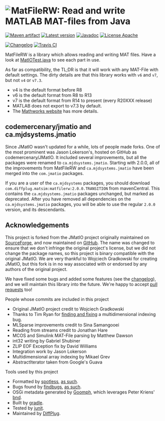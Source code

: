 # <img align="left" src="matfilerw.png"> MatFileRW: Read and write MATLAB MAT-files from Java

<!---freshmark shields
output = [
	link(shield('Maven artifact', 'mavenCentral', '{{group}}:{{name}}', 'blue'), 'https://bintray.com/{{org}}/opensource/{{name}}/view'),
	link(shield('Latest version', 'latest', '{{stable}}', 'blue'), 'https://github.com/{{org}}/{{name}}/releases/latest'),
	link(shield('Javadoc', 'javadoc', 'OK', 'blue'), 'https://{{org}}.github.io/{{name}}/javadoc/{{stable}}/'),
	link(shield('License Apache', 'license', 'BSD', 'blue'), 'https://tldrlegal.com/license/bsd-3-clause-license-(revised)'),
	'',
	link(shield('Changelog', 'changelog', '{{version}}', 'brightgreen'), 'CHANGES.md'),
	link(image('Travis CI', 'https://travis-ci.org/{{org}}/{{name}}.svg?branch=master'), 'https://travis-ci.org/{{org}}/{{name}}')
	].join('\n');
-->
[![Maven artifact](https://img.shields.io/badge/mavenCentral-com.diffplug.matsim%3Amatfilerw-blue.svg)](https://bintray.com/diffplug/opensource/matfilerw/view)
[![Latest version](https://img.shields.io/badge/latest-3.0.0-blue.svg)](https://github.com/diffplug/matfilerw/releases/latest)
[![Javadoc](https://img.shields.io/badge/javadoc-OK-blue.svg)](https://diffplug.github.io/matfilerw/javadoc/3.0.0/)
[![License Apache](https://img.shields.io/badge/license-BSD-blue.svg)](https://tldrlegal.com/license/bsd-3-clause-license-(revised))

[![Changelog](https://img.shields.io/badge/changelog-3.0.0-brightgreen.svg)](CHANGES.md)
[![Travis CI](https://travis-ci.org/diffplug/matfilerw.svg?branch=master)](https://travis-ci.org/diffplug/matfilerw)
<!---freshmark /shields -->

MatFileRW is a library which allows reading and writing MAT files.  Have a look at [MatIOTest.java](https://github.com/diffplug/matfilerw/blob/master/src/test/java/com/jmatio/io/MatIOTest.java) to see each part in use.

As far as compatibility, the TL;DR is that it will work with any MAT-File with default settings.  The dirty details are that this library works with `v6` and `v7`, but not `v4` or `v7.3`.

* v4 is the default format before R8
* v6 is the default format from R8 to R13
* v7 is the default format from R14 to present (every R20XXX release)
* MATLAB does not export to v7.3 by default.
* The [Mathworks website](http://www.mathworks.com/help/matlab/import_export/mat-file-versions.html?refresh=true) has more details.

## codemercenary/jmatio and ca.mjdsystems.jmatio

Since JMatIO wasn't updated for a while, lots of people made forks.  One of the most prominent was Jason Lokerson's, hosted on GitHub as codemercenary/JMatIO.  It included several improvements, but all the packages were renamed to `ca.mjdsystems.jmatio`.  Starting with 2.0.0, all of the improvements from MatFileRW and `ca.mjdsystems.jmatio` have been merged into the `com.jmatio` packages.

If you are a user of the `ca.mjdsystems` packages, you should download `com.diffplug.matsim:matfilerw:2.0.0.TRANSITION` from mavenCentral.  This contains the `ca.mjdsystems.jmatio` packages unchanged, but marked as deprecated.  After you have removed all dependencies on the `ca.mjdsystems.jmatio` packages, you will be able to use the regular `2.0.0` version, and its descendants.

## Acknowledgements

This project is forked from the JMatIO project originally maintained on [SourceForge](http://sourceforge.net/projects/jmatio/), and now maintained on [GitHub](https://github.com/gradusnikov/jmatio).  The name was changed to ensure that we don't infringe the original project's license, but we did not change the package names, so this project is binary compatible with the original JMatIO.  We are very thankful to Wojciech Gradkowski for creating JMatIO, but this fork is in no way associated with or endorsed by any authors of the original project.

We have fixed some bugs and added some features (see the [changelog](CHANGES.md)), and we will maintain this library into the future.  We're happy to accept [pull requests](CONTRIBUTING.md) too!

People whose commits are included in this project
* Original JMatIO project credit to Wojciech Gradkowski
* Thanks to Tim Ryan for [finding and fixing](https://github.com/diffplug/matfilerw/pull/9) a multidimensional indexing bug.
* MLSparse improvements credit to Sina Samangooei
* Reading from streams credit to Jonathan Hare
* MCOS and Simulink MAT-File parsing by Matthew Dawson
* int32 writing by Gabriel Shubiner
* ZLIP EOF Exception fix by David Williams
* Integration work by Jason Lokerson
* Multidimensional array indexing by Mikael Grev
* AbstractIterator taken from Google's Guava

Tools used by this project
* Formatted by [spotless](https://github.com/diffplug/spotless), [as such](https://github.com/diffplug/matfilerw/blob/v1.3.1/build.gradle?ts=4#L129-L149).
* Bugs found by [findbugs](http://findbugs.sourceforge.net/), [as such](https://github.com/diffplug/matfilerw/blob/v1.3.1/build.gradle?ts=4#L151-L175).
* OSGi metadata generated by [Goomph](https://github.com/diffplug/goomph), which leverages Peter Kriens' [bnd](http://www.aqute.biz/Bnd/Bnd).
* Built by [gradle](http://gradle.org/).
* Tested by [junit](http://junit.org/).
* Maintained by [DiffPlug](http://www.diffplug.com/).
